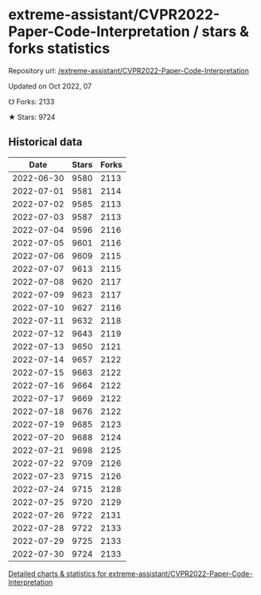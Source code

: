 # extreme-assistant/CVPR2022-Paper-Code-Interpretation / stars & forks statistics

Repository url: [/extreme-assistant/CVPR2022-Paper-Code-Interpretation](https://github.com/extreme-assistant/CVPR2022-Paper-Code-Interpretation)

Updated on Oct 2022, 07

☋ Forks: 2133

★ Stars: 9724

## Historical data
| Date | Stars | Forks |
|------|-------|-------|
| 2022-06-30 | 9580 | 2113 | 
| 2022-07-01 | 9581 | 2114 | 
| 2022-07-02 | 9585 | 2113 | 
| 2022-07-03 | 9587 | 2113 | 
| 2022-07-04 | 9596 | 2116 | 
| 2022-07-05 | 9601 | 2116 | 
| 2022-07-06 | 9609 | 2115 | 
| 2022-07-07 | 9613 | 2115 | 
| 2022-07-08 | 9620 | 2117 | 
| 2022-07-09 | 9623 | 2117 | 
| 2022-07-10 | 9627 | 2116 | 
| 2022-07-11 | 9632 | 2118 | 
| 2022-07-12 | 9643 | 2119 | 
| 2022-07-13 | 9650 | 2121 | 
| 2022-07-14 | 9657 | 2122 | 
| 2022-07-15 | 9663 | 2122 | 
| 2022-07-16 | 9664 | 2122 | 
| 2022-07-17 | 9669 | 2122 | 
| 2022-07-18 | 9676 | 2122 | 
| 2022-07-19 | 9685 | 2123 | 
| 2022-07-20 | 9688 | 2124 | 
| 2022-07-21 | 9698 | 2125 | 
| 2022-07-22 | 9709 | 2126 | 
| 2022-07-23 | 9715 | 2126 | 
| 2022-07-24 | 9715 | 2128 | 
| 2022-07-25 | 9720 | 2129 | 
| 2022-07-26 | 9722 | 2131 | 
| 2022-07-28 | 9722 | 2133 | 
| 2022-07-29 | 9725 | 2133 | 
| 2022-07-30 | 9724 | 2133 | 


[Detailed charts & statistics for extreme-assistant/CVPR2022-Paper-Code-Interpretation](https://reviewgithub.com/rep/extreme-assistant/CVPR2022-Paper-Code-Interpretation)
